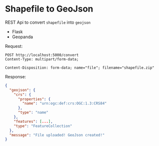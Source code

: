 # Shapefile to GeoJson

REST Api to convert `shapefile` into `geojson`

* Flask
* Geopanda

Request:
``` 
POST http://localhost:5000/convert
Content-Type: multipart/form-data;

Content-Disposition: form-data; name="file"; filename="shapefile.zip"
```

Response:
```json
{
  "geojson": {
    "crs": {
      "properties": {
        "name": "urn:ogc:def:crs:OGC:1.3:CRS84"
      },
      "type": "name"
    },
    "features": [...],
    "type": "FeatureCollection"
  },
  "message": "File uploaded! GeoJson created!"
}
```